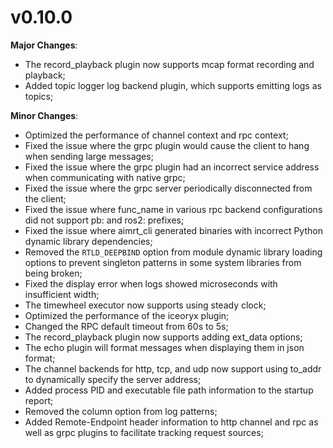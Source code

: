 # v0.10.0

**Major Changes**:

- The record_playback plugin now supports mcap format recording and playback;
- Added topic logger log backend plugin, which supports emitting logs as topics;

**Minor Changes**:

- Optimized the performance of channel context and rpc context;
- Fixed the issue where the grpc plugin would cause the client to hang when sending large messages;
- Fixed the issue where the grpc plugin had an incorrect service address when communicating with native grpc;
- Fixed the issue where the grpc server periodically disconnected from the client;
- Fixed the issue where func_name in various rpc backend configurations did not support pb: and ros2: prefixes;
- Fixed the issue where aimrt_cli generated binaries with incorrect Python dynamic library dependencies;
- Removed the `RTLD_DEEPBIND` option from module dynamic library loading options to prevent singleton patterns in some system libraries from being broken;
- Fixed the display error when logs showed microseconds with insufficient width;
- The timewheel executor now supports using steady clock;
- Optimized the performance of the iceoryx plugin;
- Changed the RPC default timeout from 60s to 5s;
- The record_playback plugin now supports adding ext_data options;
- The echo plugin will format messages when displaying them in json format;
- The channel backends for http, tcp, and udp now support using to_addr to dynamically specify the server address;
- Added process PID and executable file path information to the startup report;
- Removed the column option from log patterns;
- Added Remote-Endpoint header information to http channel and rpc as well as grpc plugins to facilitate tracking request sources;